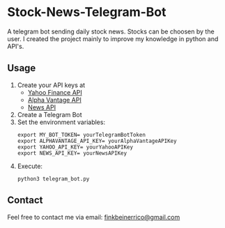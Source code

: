 # Stock-News-Telegram-Bot

A telegram bot sending daily stock news. Stocks can be choosen by the user.
I created the project mainly to improve my knowledge in python and API's.


## Usage
1. Create your API keys at
   * [Yahoo Finance API](https://www.yahoofinanceapi.com/)
   * [Alpha Vantage API](https://www.alphavantage.co/)
   * [News API](https://newsapi.org/)
2. Create a Telegram Bot
3. Set the environment variables:
    ```
    export MY_BOT_TOKEN= yourTelegramBotToken
    export ALPHAVANTAGE_API_KEY= yourAlphaVantageAPIKey
    export YAHOO_API_KEY= yourYahooAPIKey
    export NEWS_API_KEY= yourNewsAPIKey
    ```
4. Execute:
    ```
    python3 telegram_bot.py
    ```
## Contact
   Feel free to contact me via email: finkbeinerrico@gmail.com
